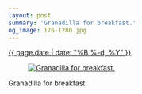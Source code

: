 ```yaml
---
layout: post
summary: 'Granadilla for breakfast.'
og_image: 176-1280.jpg
---
```


<p>
 <time>
  <a href="/176">
   {{ page.date | date: "%B %-d, %Y" }}
  </a>
 </time>
 <a href="/176">
  <figure data-taken="11/10/2013">
   <img alt="Granadilla for breakfast." sizes="(min-width: 700px) 50vw, calc(100vw - 2rem)" src="{{ site.assets_url }}/176-640.jpg" srcset="{{ site.assets_url }}/176-1280.jpg 1280w, {{ site.assets_url }}/176-960.jpg 960w, {{ site.assets_url }}/176-640.jpg 640w, {{ site.assets_url }}/176-320.jpg 320w"/>
  </figure>
 </a>
 <span>
  Granadilla for breakfast.
 </span>
</p>
